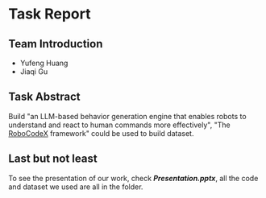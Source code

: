 # Task Report

## Team Introduction

- Yufeng Huang
- Jiaqi Gu



## Task Abstract

Build "an LLM-based behavior generation engine that enables robots to understand and react to human commands more effectively", "The [RoboCodeX](https://arxiv.org/abs/2402.16117) framework" could be used to build dataset.



## Last but not least

To see the presentation of our work, check ***Presentation.pptx***, all the code and dataset we used are all in the folder.
